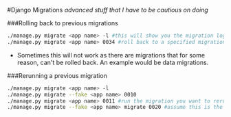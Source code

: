 #Django Migrations
<i>advanced stuff that I have to be cautious on doing</i>

###Rolling back to previous migrations
```bash
./manage.py migrate <app name> -l #this will show you the migration logs
./manage.py migrate <app name> 0034 #roll back to a specified migration
```
* Sometimes this will not work as there are migrations that for some reason, can't be rolled back. An example would be data migrations.

###Rerunning a previous migration
```bash
./manage.py migrate <app name> -l
./manage.py migrate --fake <app name> 0010
./manage.py migrate <app name> 0011 #run the migration you want to rerun
./manage.py migrate --fake <app name> migrate 0020 #assume this is the latest migration
```
